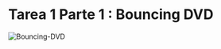 # Tarea 1 Parte 1 : Bouncing DVD

![Bouncing-DVD](https://user-images.githubusercontent.com/100120556/179360062-3ac80db6-596e-4842-8126-cd333d851b8f.gif)
